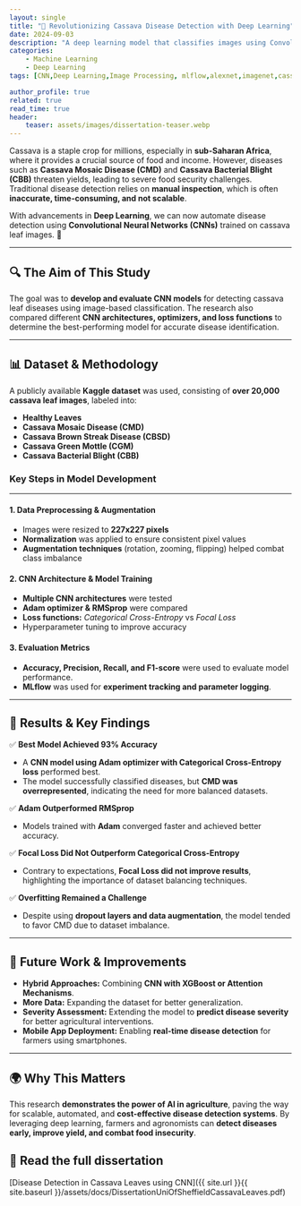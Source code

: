 ```yaml
---
layout: single
title: "🌱 Revolutionizing Cassava Disease Detection with Deep Learning"
date: 2024-09-03
description: "A deep learning model that classifies images using Convolutional Neural Networks."
categories: 
    - Machine Learning
    - Deep Learning
tags: [CNN,Deep Learning,Image Processing, mlflow,alexnet,imagenet,cassava,disease classification]

author_profile: true
related: true
read_time: true
header:
    teaser: assets/images/dissertation-teaser.webp
---
```

Cassava is a staple crop for millions, especially in **sub-Saharan Africa**, where it provides a crucial source of food and income. However, diseases such as **Cassava Mosaic Disease (CMD)** and **Cassava Bacterial Blight (CBB)** threaten yields, leading to severe food security challenges. Traditional disease detection relies on **manual inspection**, which is often **inaccurate, time-consuming, and not scalable**.

With advancements in **Deep Learning**, we can now automate disease detection using **Convolutional Neural Networks (CNNs)** trained on cassava leaf images. 🚀

---

## 🔍 The Aim of This Study

The goal was to **develop and evaluate CNN models** for detecting cassava leaf diseases using image-based classification. The research also compared different **CNN architectures, optimizers, and loss functions** to determine the best-performing model for accurate disease identification.

---

## 📊 Dataset & Methodology

A publicly available **Kaggle dataset** was used, consisting of **over 20,000 cassava leaf images**, labeled into:

- **Healthy Leaves**
- **Cassava Mosaic Disease (CMD)**
- **Cassava Brown Streak Disease (CBSD)**
- **Cassava Green Mottle (CGM)**
- **Cassava Bacterial Blight (CBB)**

### Key Steps in Model Development

---

#### 1. Data Preprocessing & Augmentation
  
- Images were resized to **227x227 pixels**  
- **Normalization** was applied to ensure consistent pixel values  
- **Augmentation techniques** (rotation, zooming, flipping) helped combat class imbalance  

#### 2. CNN Architecture & Model Training

- **Multiple CNN architectures** were tested  
- **Adam optimizer & RMSprop** were compared  
- **Loss functions:** *Categorical Cross-Entropy* vs *Focal Loss*  
- Hyperparameter tuning to improve accuracy  

#### 3. Evaluation Metrics

- **Accuracy, Precision, Recall, and F1-score** were used to evaluate model performance.  
- **MLflow** was used for **experiment tracking and parameter logging**.

---

## 🚀 Results & Key Findings

✅ **Best Model Achieved 93% Accuracy**  

- A **CNN model using Adam optimizer with Categorical Cross-Entropy loss** performed best.  
- The model successfully classified diseases, but **CMD was overrepresented**, indicating the need for more balanced datasets.

✅ **Adam Outperformed RMSprop**  

- Models trained with **Adam** converged faster and achieved better accuracy.

✅ **Focal Loss Did Not Outperform Categorical Cross-Entropy**  

- Contrary to expectations, **Focal Loss did not improve results**, highlighting the importance of dataset balancing techniques.

✅ **Overfitting Remained a Challenge**  

- Despite using **dropout layers and data augmentation**, the model tended to favor CMD due to dataset imbalance.

---

## 🔬 Future Work & Improvements

- **Hybrid Approaches:** Combining **CNN with XGBoost or Attention Mechanisms**.
- **More Data:** Expanding the dataset for better generalization.
- **Severity Assessment:** Extending the model to **predict disease severity** for better agricultural interventions.
- **Mobile App Deployment:** Enabling **real-time disease detection** for farmers using smartphones.

---

## 🌍 Why This Matters

This research **demonstrates the power of AI in agriculture**, paving the way for scalable, automated, and **cost-effective disease detection systems**. By leveraging deep learning, farmers and agronomists can **detect diseases early, improve yield, and combat food insecurity**.

## 📖 Read the full dissertation

[Disease Detection in Cassava Leaves using CNN]({{ site.url }}{{ site.baseurl }}/assets/docs/DissertationUniOfSheffieldCassavaLeaves.pdf)
